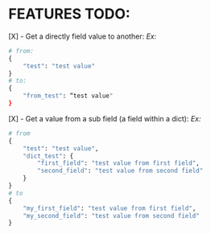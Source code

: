 # FEATURES TODO:

[X] - Get a directly field value to another:
*Ex:*
```python
# from:
{
    "test": "test value"
}
# to:
{
    "from_test": “test value"
}
```

[X] - Get a value from a sub field (a field within a dict):
*Ex:*
```python
# from
{
    "test": "test value",
    "dict_test": {
        "first_field": "test value from first field",
        "second_field": "test value from second field"
    }
}
# to
{
    "my_first_field": "test value from first field",
    "my_second_field": "test value from second field"
}
```
